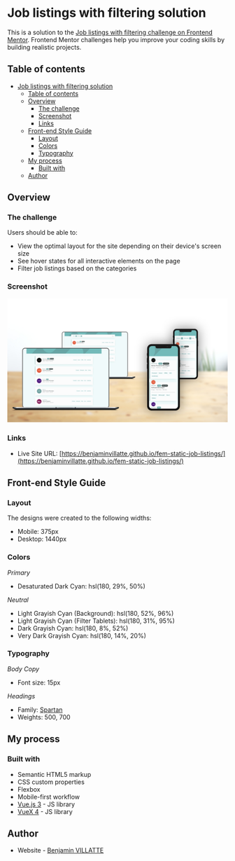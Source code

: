 # Job listings with filtering solution

This is a solution to the [Job listings with filtering challenge on Frontend Mentor](https://www.frontendmentor.io/challenges/job-listings-with-filtering-ivstIPCt). Frontend Mentor challenges help you improve your coding skills by building realistic projects. 

## Table of contents

- [Job listings with filtering solution](#job-listings-with-filtering-solution)
  - [Table of contents](#table-of-contents)
  - [Overview](#overview)
    - [The challenge](#the-challenge)
    - [Screenshot](#screenshot)
    - [Links](#links)
  - [Front-end Style Guide](#front-end-style-guide)
    - [Layout](#layout)
    - [Colors](#colors)
    - [Typography](#typography)
  - [My process](#my-process)
    - [Built with](#built-with)
  - [Author](#author)


## Overview

### The challenge

Users should be able to:

- View the optimal layout for the site depending on their device's screen size
- See hover states for all interactive elements on the page
- Filter job listings based on the categories

### Screenshot

![](./screenshot.jpg)


### Links

- Live Site URL: [https://benjaminvillatte.github.io/fem-static-job-listings/](https://benjaminvillatte.github.io/fem-static-job-listings/)

## Front-end Style Guide

### Layout

The designs were created to the following widths:

- Mobile: 375px
- Desktop: 1440px

### Colors

_Primary_

- Desaturated Dark Cyan: hsl(180, 29%, 50%)

_Neutral_

- Light Grayish Cyan (Background): hsl(180, 52%, 96%)
- Light Grayish Cyan (Filter Tablets): hsl(180, 31%, 95%)
- Dark Grayish Cyan: hsl(180, 8%, 52%)
- Very Dark Grayish Cyan: hsl(180, 14%, 20%)

### Typography

_Body Copy_

- Font size: 15px

_Headings_

- Family: [Spartan](https://fonts.google.com/specimen/Spartan)
- Weights: 500, 700


## My process

### Built with

- Semantic HTML5 markup
- CSS custom properties
- Flexbox
- Mobile-first workflow
- [Vue.js 3](https://vuejs.org/) - JS library
- [VueX 4](https://vuex.vuejs.org/) - JS library


## Author

- Website - [Benjamin VILLATTE](https://www.benjaminvillatte.fr)
